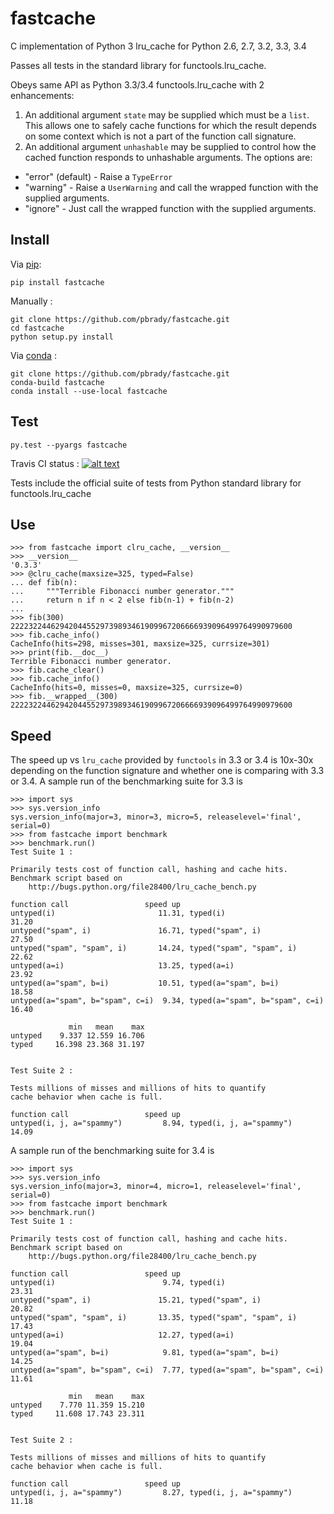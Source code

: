 fastcache
=========

C implementation of Python 3 lru_cache for Python 2.6, 2.7, 3.2, 3.3, 3.4

Passes all tests in the standard library for functools.lru_cache.

Obeys same API as Python 3.3/3.4 functools.lru_cache with 2 enhancements:

1.  An additional argument `state` may be supplied which must be a `list`.  This allows one to safely cache functions for which the result depends on some context which is not a part of the function call signature.
2.  An additional argument `unhashable` may be supplied to control how the cached function responds to unhashable arguments.  The options are:
  *  "error" (default) - Raise a `TypeError`
  *  "warning"         - Raise a `UserWarning` and call the wrapped function with the supplied arguments.
  *  "ignore"          - Just call the wrapped function with the supplied arguments.

Install
-------

Via [pip](https://pypi.python.org/pypi/fastcache):

    pip install fastcache

Manually :

    git clone https://github.com/pbrady/fastcache.git
    cd fastcache
    python setup.py install

Via [conda](http://conda.pydata.org/docs/index.html) :

    git clone https://github.com/pbrady/fastcache.git
    conda-build fastcache
    conda install --use-local fastcache

Test
----

`py.test --pyargs fastcache`

Travis CI status :  [![alt text][2]][1]

[2]: https://travis-ci.org/pbrady/fastcache.svg?branch=master (Travis build status)
[1]: http://travis-ci.org/pbrady/fastcache

Tests include the official suite of tests from Python standard library for functools.lru_cache

Use
---

    >>> from fastcache import clru_cache, __version__
    >>> __version__
    '0.3.3'
    >>> @clru_cache(maxsize=325, typed=False)
    ... def fib(n):
    ...     """Terrible Fibonacci number generator."""
    ...     return n if n < 2 else fib(n-1) + fib(n-2)
    ...
    >>> fib(300)
    222232244629420445529739893461909967206666939096499764990979600
    >>> fib.cache_info()
    CacheInfo(hits=298, misses=301, maxsize=325, currsize=301)
    >>> print(fib.__doc__)
    Terrible Fibonacci number generator.
    >>> fib.cache_clear()
    >>> fib.cache_info()
    CacheInfo(hits=0, misses=0, maxsize=325, currsize=0)
    >>> fib.__wrapped__(300)
    222232244629420445529739893461909967206666939096499764990979600


Speed
-----

The speed up vs `lru_cache` provided by `functools` in 3.3 or 3.4 is 10x-30x depending on the function signature and whether one is comparing with 3.3 or 3.4.  A sample run of the benchmarking suite for 3.3 is

	>>> import sys
	>>> sys.version_info
	sys.version_info(major=3, minor=3, micro=5, releaselevel='final', serial=0)
	>>> from fastcache import benchmark
	>>> benchmark.run()
	Test Suite 1 :

	Primarily tests cost of function call, hashing and cache hits.
	Benchmark script based on
		http://bugs.python.org/file28400/lru_cache_bench.py

	function call                 speed up
	untyped(i)                       11.31, typed(i)                         31.20
	untyped("spam", i)               16.71, typed("spam", i)                 27.50
	untyped("spam", "spam", i)       14.24, typed("spam", "spam", i)         22.62
	untyped(a=i)                     13.25, typed(a=i)                       23.92
	untyped(a="spam", b=i)           10.51, typed(a="spam", b=i)             18.58
	untyped(a="spam", b="spam", c=i)  9.34, typed(a="spam", b="spam", c=i)   16.40

				 min   mean    max
	untyped    9.337 12.559 16.706
	typed     16.398 23.368 31.197


	Test Suite 2 :

	Tests millions of misses and millions of hits to quantify
	cache behavior when cache is full.

	function call                 speed up
	untyped(i, j, a="spammy")         8.94, typed(i, j, a="spammy")          14.09

A sample run of the benchmarking suite for 3.4 is

	>>> import sys
	>>> sys.version_info
	sys.version_info(major=3, minor=4, micro=1, releaselevel='final', serial=0)
	>>> from fastcache import benchmark
	>>> benchmark.run()
	Test Suite 1 :

	Primarily tests cost of function call, hashing and cache hits.
	Benchmark script based on
		http://bugs.python.org/file28400/lru_cache_bench.py

	function call                 speed up
	untyped(i)                        9.74, typed(i)                         23.31
	untyped("spam", i)               15.21, typed("spam", i)                 20.82
	untyped("spam", "spam", i)       13.35, typed("spam", "spam", i)         17.43
	untyped(a=i)                     12.27, typed(a=i)                       19.04
	untyped(a="spam", b=i)            9.81, typed(a="spam", b=i)             14.25
	untyped(a="spam", b="spam", c=i)  7.77, typed(a="spam", b="spam", c=i)   11.61

				 min   mean    max
	untyped    7.770 11.359 15.210
	typed     11.608 17.743 23.311


	Test Suite 2 :

	Tests millions of misses and millions of hits to quantify
	cache behavior when cache is full.

	function call                 speed up
	untyped(i, j, a="spammy")         8.27, typed(i, j, a="spammy")          11.18
